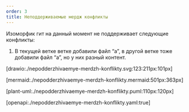 ```yaml
---
order: 3
title: Неподдерживаемые мердж конфликты
---
```


Изоморфик гит на данный момент не поддерживает следующие конфликты:

1. В текущей ветке ветке добавили файл “a”, в другой ветке тоже добавили файл “a”, но у них разный контент.

[drawio:./nepodderzhivaemye-merdzh-konflikty.svg:123:211px:101px]

[mermaid:./nepodderzhivaemye-merdzh-konflikty.mermaid:501px:363px]

[plant-uml:./nepodderzhivaemye-merdzh-konflikty.puml:110px:120px]

[openapi:./nepodderzhivaemye-merdzh-konflikty.yaml:true]